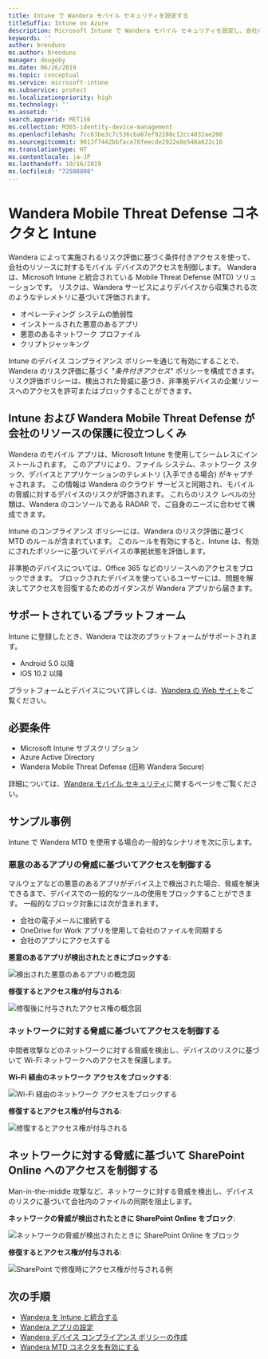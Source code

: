 ```yaml
---
title: Intune で Wandera モバイル セキュリティを設定する
titleSuffix: Intune on Azure
description: Microsoft Intune で Wandera モバイル セキュリティを設定し、会社のリソースに対するモバイル デバイスのアクセスを制御する方法。
keywords: ''
author: brenduns
ms.author: brenduns
manager: dougeby
ms.date: 06/26/2019
ms.topic: conceptual
ms.service: microsoft-intune
ms.subservice: protect
ms.localizationpriority: high
ms.technology: ''
ms.assetid: ''
search.appverid: MET150
ms.collection: M365-identity-device-management
ms.openlocfilehash: 7cc63be3c7c536cba67ef92288c12cc4032ae200
ms.sourcegitcommit: 9013f7442bbface78feecde2922e8e546a622c16
ms.translationtype: HT
ms.contentlocale: ja-JP
ms.lasthandoff: 10/16/2019
ms.locfileid: "72508808"
---
```

# <a name="wandera-mobile-threat-defense-connector-with-intune"></a>Wandera Mobile Threat Defense コネクタと Intune  

Wandera によって実施されるリスク評価に基づく条件付きアクセスを使って、会社のリソースに対するモバイル デバイスのアクセスを制御します。 Wandera は、Microsoft Intune と統合されている Mobile Threat Defense (MTD) ソリューションです。  リスクは、Wandera サービスによりデバイスから収集される次のようなテレメトリに基づいて評価されます。
- オペレーティング システムの脆弱性
- インストールされた悪意のあるアプリ
- 悪意のあるネットワーク プロファイル
- クリプトジャッキング

Intune のデバイス コンプライアンス ポリシーを通じて有効にすることで、Wandera のリスク評価に基づく "*条件付きアクセス*" ポリシーを構成できます。 リスク評価ポリシーは、検出された脅威に基づき、非準拠デバイスの企業リソースへのアクセスを許可またはブロックすることができます。  


## <a name="how-do-intune-and-wandera-mobile-threat-defense-help-protect-your-company-resources"></a>Intune および Wandera Mobile Threat Defense が会社のリソースの保護に役立つしくみ  

Wandera のモバイル アプリは、Microsoft Intune を使用してシームレスにインストールされます。 このアプリにより、ファイル システム、ネットワーク スタック、デバイスとアプリケーションのテレメトリ (入手できる場合) がキャプチャされます。 この情報は Wandera のクラウド サービスと同期され、モバイルの脅威に対するデバイスのリスクが評価されます。 これらのリスク レベルの分類は、Wandera のコンソールである RADAR で、ご自身のニーズに合わせて構成できます。

Intune のコンプライアンス ポリシーには、Wandera のリスク評価に基づく MTD のルールが含まれています。 このルールを有効にすると、Intune は、有効にされたポリシーに基づいてデバイスの準拠状態を評価します。

非準拠のデバイスについては、Office 365 などのリソースへのアクセスをブロックできます。 ブロックされたデバイスを使っているユーザーには、問題を解決してアクセスを回復するためのガイダンスが Wandera アプリから届きます。

## <a name="supported-platforms"></a>サポートされているプラットフォーム  

Intune に登録したとき、Wandera では次のプラットフォームがサポートされます。

- Android 5.0 以降  
- iOS 10.2 以降  

プラットフォームとデバイスについて詳しくは、[Wandera の Web サイト](https://www.wandera.com/why-wandera/features/device-support/)をご覧ください。

## <a name="prerequisites"></a>必要条件  

- Microsoft Intune サブスクリプション  
- Azure Active Directory  
- Wandera Mobile Threat Defense (旧称 Wandera Secure)  

詳細については、[Wandera モバイル セキュリティ](https://www.wandera.com/mobile-security/)に関するページをご覧ください。
 
## <a name="sample-scenarios"></a>サンプル事例

Intune で Wandera MTD を使用する場合の一般的なシナリオを次に示します。

### <a name="control-access-based-on-threats-from-malicious-apps"></a>悪意のあるアプリの脅威に基づいてアクセスを制御する  

マルウェアなどの悪意のあるアプリがデバイス上で検出された場合、脅威を解決できるまで、デバイスでの一般的なツールの使用をブロックすることができます。 一般的なブロック対象には次が含まれます。  
- 会社の電子メールに接続する  
- OneDrive for Work アプリを使用して会社のファイルを同期する  
- 会社のアプリにアクセスする  

**悪意のあるアプリが検出されたときにブロックする**:

![検出された悪意のあるアプリの概念図](./media/wandera-mtd-connector/wandera-malicious-apps-blocked.png)  

**修復するとアクセス権が付与される**: 

![修復後に付与されたアクセス権の概念図](./media/wandera-mtd-connector/wandera-malicious-apps-unblocked.png)


### <a name="control-access-based-on-threat-to-network"></a>ネットワークに対する脅威に基づいてアクセスを制御する  

中間者攻撃などのネットワークに対する脅威を検出し、デバイスのリスクに基づいて Wi-Fi ネットワークへのアクセスを保護します。  

**Wi-Fi 経由のネットワーク アクセスをブロックする**:  

![Wi-Fi 経由のネットワーク アクセスをブロックする](./media/wandera-mtd-connector/wandera-network-wifi-blocked.png)

**修復するとアクセス権が付与される**:  

![修復するとアクセス権が付与される](./media/wandera-mtd-connector/wandera-network-wifi-unblocked.png)  

## <a name="control-access-to-sharepoint-online-based-on-threat-to-network"></a>ネットワークに対する脅威に基づいて SharePoint Online へのアクセスを制御する

Man-in-the-middle 攻撃など、ネットワークに対する脅威を検出し、デバイスのリスクに基づいて会社内のファイルの同期を阻止します。

**ネットワークの脅威が検出されたときに SharePoint Online をブロック**:  

![ネットワークの脅威が検出されたときに SharePoint Online をブロック](./media/wandera-mtd-connector/wandera-network-spo-blocked.png)  


**修復するとアクセス権が付与される**:  

![SharePoint で修復時にアクセス権が付与される例](./media/wandera-mtd-connector/wandera-network-spo-unblocked.png)  

## <a name="next-steps"></a>次の手順

- [Wandera を Intune と統合する](wandera-mtd-connector-integration.md)
- [Wandera アプリの設定](mtd-apps-ios-app-configuration-policy-add-assign.md)
- [Wandera デバイス コンプライアンス ポリシーの作成](mtd-device-compliance-policy-create.md)
- [Wandera MTD コネクタを有効にする](mtd-connector-enable.md)